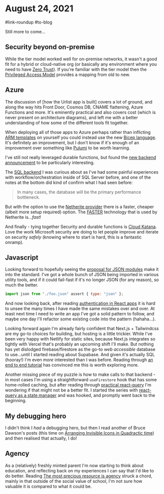 # August 24, 2021

#link-roundup #to-blog

Still more to come...

## Security beyond on-premise

While the tier model worked well for on-premise networks, it wasn't a good fit for a hybrid or cloud-native org (or basically any environment where you need to have [Zero Trust](https://docs.microsoft.com/en-us/security/zero-trust/)).  If you're familiar with the tier model then the [Privileged Access Model](https://docs.microsoft.com/en-us/security/compass/privileged-access-access-model) provides a mapping from old to new.

## Azure

The discussion of [how the Urlist app is built] covers a lot of ground, and along the way hits Front Door, Cosmos DB, CNAME flattening, Azure Functions and more.  It's eminently practical and also covers cost (which is never present on architecture diagrams), and left me with a better understanding of how some of the different tools fit together.

When deploying all of those apps to Azure perhaps rather than inflicting [ARM templates](https://docs.microsoft.com/en-us/azure/azure-resource-manager/templates/overview) on yourself you could instead use the new [Bicep language](https://docs.microsoft.com/en-us/azure/azure-resource-manager/bicep/overview).  It's definitely an improvement, but I don't know if it's enough of an improvement over something like [Pulumi](https://www.pulumi.com/) to be worth learning.

I've still not really leveraged durable functions, but found the [new backend announcement](https://techcommunity.microsoft.com/t5/apps-on-azure/new-storage-providers-for-azure-durable-functions/ba-p/2382044) to be particularly interesting.

The [SQL backend](https://microsoft.github.io/durabletask-mssql/) I was curious about as I've had some painful experiences with workflow/orchestration inside of SQL Server before, and one of the notes at the bottom did kind of confirm what I had seen before:

>  In many cases, the database will be the primary performance bottleneck.

But with the option to use the [Netherite provider](https://microsoft.github.io/durabletask-netherite/) there is a faster, cheaper (albeit more setup required) option.  The [FASTER](https://github.com/Microsoft/FASTER) technology that is used by Netherite is..._fast_!

And finally - tying together Security and durable functions is [Cloud Katana](https://www.microsoft.com/security/blog/2021/08/19/automating-security-assessments-using-cloud-katana/).  Love the work Microsoft security are doing to let people improve and iterate on security _safely_ (knowing where to start is hard, this is a fantastic onramp).

## Javascript

Looking forward to hopefully seeing the [proposal for JSON modules](https://github.com/tc39/proposal-json-modules) make it into the standard.  I've got a whole bunch of JSON being imported in various utility tools, and if it could fail-fast if it's no longer JSON (for any reason), so much the better.

```javascript
import json from "./foo.json" assert { type: "json" };
```

And now looking back, after reading [authentication in React apps](https://kentcdodds.com/blog/authentication-in-react-applications) it is hard to unsee the many times I have made the same mistakes over and over.  At least next time I need to write an app I've got a solid pattern to follow, and maybe one day I'll refactor some existing code into the pattern (hahaha...).

Looking forward again I'm already fairly confident that Next.js + Tailwindcss are my go-to choices for building, but hosting is a little trickier.  While I've been very happy with Netlify for static sites, because Next.js integrates so tightly with Vercel that's probably an upcoming shift I'll make.  But nothing has yet dislodged firebase/firestore as the go-to *web accessible* database to use...until I started reading about Supabase.  And given it's actually SQL (hooray!) I'm even _more_ interested than I was before.  Reading through [an end to end tutorial](https://www.freecodecamp.org/news/the-complete-guide-to-full-stack-development-with-supabas/) has convinced me this is worth exploring more.

Another missing piece of my puzzle is how to make calls to that backend - in most cases I'm using a straightforward `useFirestore` hook that has some home-rolled caching, but after reading through [practical react-query](https://tkdodo.eu/blog/practical-react-query) I'm wondering if that might not be a better fit.  I started the series with [react-query as a state manager](https://tkdodo.eu/blog/react-query-as-a-state-manager) and was hooked, and promptly went back to the beginning.

## My debugging hero

I didn't think I *had* a debugging hero, but then I read another of Bruce Dawson's posts (this time on [Arranging Invisible Icons in Quadractic time](https://randomascii.wordpress.com/2021/02/16/arranging-invisible-icons-in-quadratic-time/)) and then realised that actually, I do!

## Agency

As a (relatively) freshly minted parent I'm now starting to think about education, and reflecting back on my experiences I can say that I'd like to do better.  Reading [The most precious resource is agency](https://simonsarris.substack.com/p/the-most-precious-resource-is-agency) struck a chord, mainly in that outside of the social value of school, I'm not sure how valuable it is compared to what it could be. 